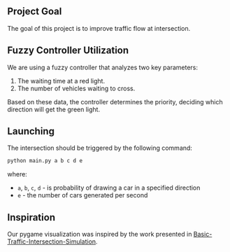 ## Project Goal
The goal of this project is to improve traffic flow at intersection.

## Fuzzy Controller Utilization
We are using a fuzzy controller that analyzes two key parameters:
1. The waiting time at a red light.
2. The number of vehicles waiting to cross.

Based on these data, the controller determines the priority, deciding which direction will get the green light.
## Launching
The intersection should be triggered by the following command:
```python
python main.py a b c d e
```
where:
- `a`, `b`, `c`, `d` - is probability of drawing a car in a specified direction
- `e` - the number of cars generated per second

## Inspiration
Our pygame visualization was inspired by the work presented in [Basic-Traffic-Intersection-Simulation](https://github.com/mihir-m-gandhi/Basic-Traffic-Intersection-Simulation/tree/main).
